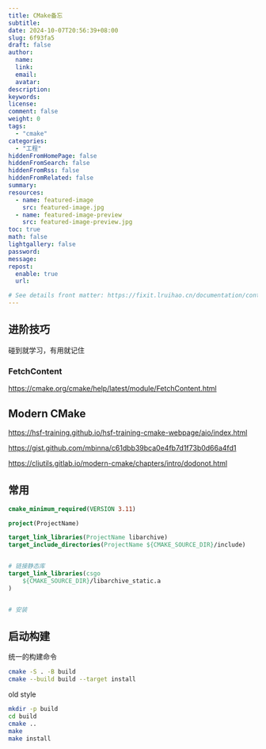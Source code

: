 ```yaml
---
title: CMake备忘
subtitle:
date: 2024-10-07T20:56:39+08:00
slug: 6f93fa5
draft: false
author:
  name:
  link:
  email:
  avatar:
description:
keywords:
license:
comment: false
weight: 0
tags:
  - "cmake"
categories:
  - "工程"
hiddenFromHomePage: false
hiddenFromSearch: false
hiddenFromRss: false
hiddenFromRelated: false
summary:
resources:
  - name: featured-image
    src: featured-image.jpg
  - name: featured-image-preview
    src: featured-image-preview.jpg
toc: true
math: false
lightgallery: false
password:
message:
repost:
  enable: true
  url:

# See details front matter: https://fixit.lruihao.cn/documentation/content-management/introduction/#front-matter
---
```




## 进阶技巧

碰到就学习，有用就记住 

### FetchContent

https://cmake.org/cmake/help/latest/module/FetchContent.html




## Modern CMake

https://hsf-training.github.io/hsf-training-cmake-webpage/aio/index.html

https://gist.github.com/mbinna/c61dbb39bca0e4fb7d1f73b0d66a4fd1


https://cliutils.gitlab.io/modern-cmake/chapters/intro/dodonot.html



## 常用

```cmake
cmake_minimum_required(VERSION 3.11)

project(ProjectName)

target_link_libraries(ProjectName libarchive)
target_include_directories(ProjectName ${CMAKE_SOURCE_DIR}/include)


# 链接静态库
target_link_libraries(csgo
    ${CMAKE_SOURCE_DIR}/libarchive_static.a
)


# 安装


```


## 启动构建

统一的构建命令
```bash
cmake -S . -B build
cmake --build build --target install
```

old style
```bash
mkdir -p build 
cd build
cmake ..
make 
make install 
```


<!--more-->
